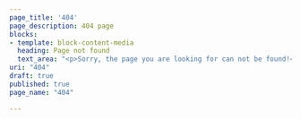 ```yaml
---
page_title: '404'
page_description: 404 page
blocks:
- template: block-content-media
  heading: Page not found
  text_area: "<p>Sorry, the page you are looking for can not be found!</p>"
uri: "404"
draft: true
published: true
page_name: "404"

---
```

